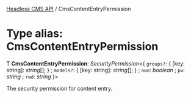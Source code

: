 [Headless CMS API](../index) / CmsContentEntryPermission

# Type alias: CmsContentEntryPermission

Ƭ **CmsContentEntryPermission**: *SecurityPermission*<{ `groups?`: { [key: string]: *string*[];  } ; `models?`: { [key: string]: *string*[];  } ; `own`: *boolean* ; `pw`: *string* ; `rwd`: *string*  }\>

The security permission for content entry.
